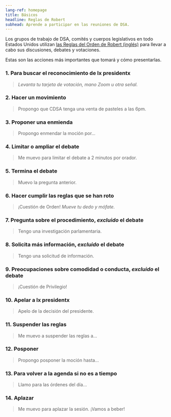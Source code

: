 ```yaml
---
lang-ref: homepage
title: Básicos
headline: Reglas de Robert
subhead: Aprende a participar en las reuniones de DSA.
---
```


Los grupos de trabajo de DSA, comités y cuerpos legislativos en todo Estados Unidos utilizan [las Reglas del Orden de Robert (inglés)](https://en.wikipedia.org/wiki/Robert's_Rules_of_Order) para llevar a cabo sus discusiones, debates y votaciones.

Estas son las acciones más importantes que tomará y cómo presentarlas.

### 1. Para buscar el reconocimiento de lx presidentx
> *Levanta tu tarjeta de votación, mano Zoom u otra señal.*

### 2. Hacer un movimiento
> Propongo que CDSA tenga una venta de pasteles a las 6pm.

### 3. Proponer una enmienda
> Propongo enmendar la moción por...

### 4. Limitar o ampliar el debate
> Me muevo para limitar el debate a 2 minutos por orador.

### 5. Termina el debate
> Muevo la pregunta anterior.

### 6. Hacer cumplir las reglas que se han roto
> ¡Cuestión de Orden! *Mueve tu dedo y mófate.*

### 7. Pregunta sobre el procedimiento, *excluido* el debate
> Tengo una investigación parlamentaria.

### 8. Solicita más información, *excluido* el debate
> Tengo una solicitud de información.

### 9. Preocupaciones sobre comodidad o conducta, *excluido* el debate
> ¡Cuestión de Privilegio!

### 10. Apelar a lx presidentx
> Apelo de la decisión del presidente.

### 11. Suspender las reglas
> Me muevo a suspender las reglas a...

### 12. Posponer
> Propongo posponer la moción hasta...

### 13. Para volver a la agenda si no es a tiempo
> Llamo para las órdenes del día...

### 14. Aplazar
> Me muevo para aplazar la sesión. ¡Vamos a beber!
